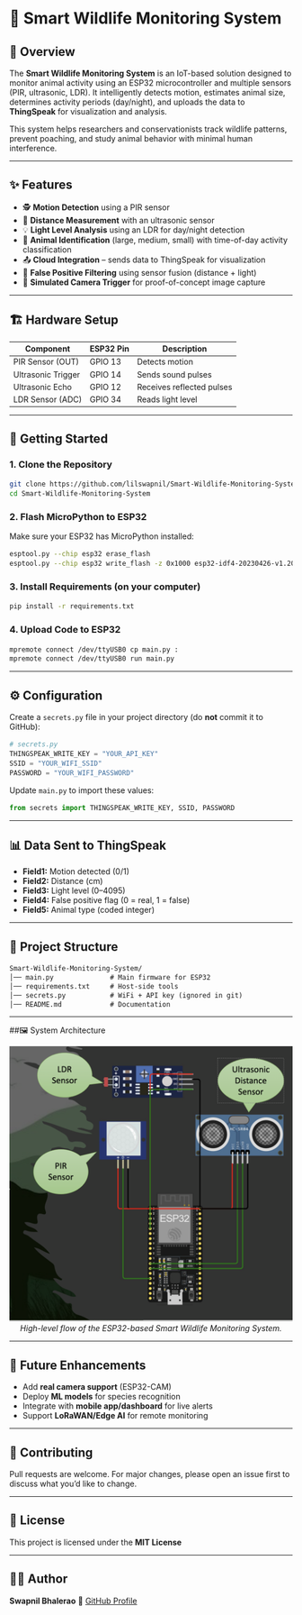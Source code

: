 # 🦉 Smart Wildlife Monitoring System  

## 📖 Overview  
The **Smart Wildlife Monitoring System** is an IoT-based solution designed to monitor animal activity using an ESP32 microcontroller and multiple sensors (PIR, ultrasonic, LDR). It intelligently detects motion, estimates animal size, determines activity periods (day/night), and uploads the data to **ThingSpeak** for visualization and analysis.  

This system helps researchers and conservationists track wildlife patterns, prevent poaching, and study animal behavior with minimal human interference.  

---

## ✨ Features  
- 🕵️ **Motion Detection** using a PIR sensor  
- 📏 **Distance Measurement** with an ultrasonic sensor  
- 💡 **Light Level Analysis** using an LDR for day/night detection  
- 🐾 **Animal Identification** (large, medium, small) with time-of-day activity classification  
- 📤 **Cloud Integration** – sends data to ThingSpeak for visualization  
- 🚨 **False Positive Filtering** using sensor fusion (distance + light)  
- 📸 **Simulated Camera Trigger** for proof-of-concept image capture  

---

## 🏗️ Hardware Setup  

| Component          | ESP32 Pin | Description |
|--------------------|-----------|-------------|
| PIR Sensor (OUT)   | GPIO 13   | Detects motion |
| Ultrasonic Trigger | GPIO 14   | Sends sound pulses |
| Ultrasonic Echo    | GPIO 12   | Receives reflected pulses |
| LDR Sensor (ADC)   | GPIO 34   | Reads light level |

---

## 🚀 Getting Started  

### 1. Clone the Repository  
```bash
git clone https://github.com/lilswapnil/Smart-Wildlife-Monitoring-System.git
cd Smart-Wildlife-Monitoring-System
````

### 2. Flash MicroPython to ESP32

Make sure your ESP32 has MicroPython installed:

```bash
esptool.py --chip esp32 erase_flash
esptool.py --chip esp32 write_flash -z 0x1000 esp32-idf4-20230426-v1.20.0.bin
```

### 3. Install Requirements (on your computer)

```bash
pip install -r requirements.txt
```

### 4. Upload Code to ESP32

```bash
mpremote connect /dev/ttyUSB0 cp main.py :
mpremote connect /dev/ttyUSB0 run main.py
```

---

## ⚙️ Configuration

Create a `secrets.py` file in your project directory (do **not** commit it to GitHub):

```python
# secrets.py
THINGSPEAK_WRITE_KEY = "YOUR_API_KEY"
SSID = "YOUR_WIFI_SSID"
PASSWORD = "YOUR_WIFI_PASSWORD"
```

Update `main.py` to import these values:

```python
from secrets import THINGSPEAK_WRITE_KEY, SSID, PASSWORD
```

---

## 📊 Data Sent to ThingSpeak

* **Field1:** Motion detected (0/1)
* **Field2:** Distance (cm)
* **Field3:** Light level (0–4095)
* **Field4:** False positive flag (0 = real, 1 = false)
* **Field5:** Animal type (coded integer)

---

## 📂 Project Structure

```
Smart-Wildlife-Monitoring-System/
│── main.py              # Main firmware for ESP32
│── requirements.txt     # Host-side tools
│── secrets.py           # WiFi + API key (ignored in git)
│── README.md            # Documentation
```

---

##🖼️ System Architecture 

<p align="center">
  <img src="assets/diagram.png" alt="System diagram: Wildlife monitoring flow" width="600">
  <br/>
  <em>High-level flow of the ESP32-based Smart Wildlife Monitoring System.</em>
</p>


---

## 🔮 Future Enhancements

* Add **real camera support** (ESP32-CAM)
* Deploy **ML models** for species recognition
* Integrate with **mobile app/dashboard** for live alerts
* Support **LoRaWAN/Edge AI** for remote monitoring

---

## 🤝 Contributing

Pull requests are welcome. For major changes, please open an issue first to discuss what you’d like to change.

---

## 📜 License

This project is licensed under the **MIT License**

---

## 👨‍💻 Author

**Swapnil Bhalerao**
🔗 [GitHub Profile](https://github.com/lilswapnil)